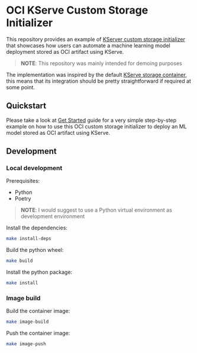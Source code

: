 # OCI KServe Custom Storage Initializer

This repository provides an example of [KServer custom storage initializer](https://kserve.github.io/website/latest/modelserving/storage/storagecontainers/) 
that showcases how users can automate a machine learning model deployment stored as OCI artifact using KServe.

> **NOTE**: This repository was mainly intended for demoing purposes

The implementation was inspired by the default [KServe storage container](https://github.com/kserve/kserve/blob/1c51eeee174330b076e4171e6d71e9138f2510b3/python/kserve/kserve/storage/storage.py),
this means that its integration should be pretty straightforward if required at some point.

## Quickstart

Please take a look at [Get Started](GET_STARTED.md) guide for a very simple step-by-step example on how to use
this OCI custom storage initializer to deploy an ML model stored as OCI artifact using KServe.

## Development

### Local development
Prerequisites:

* Python
* Poetry

> **NOTE**: I would suggest to use a Python virtual environment as development environment

Install the dependencies:
```bash
make install-deps
```

Build the python wheel:
```bash
make build
```

Install the python package:
```bash
make install
```

### Image build

Build the container image:
```bash
make image-build
```

Push the container image:
```bash
make image-push
```